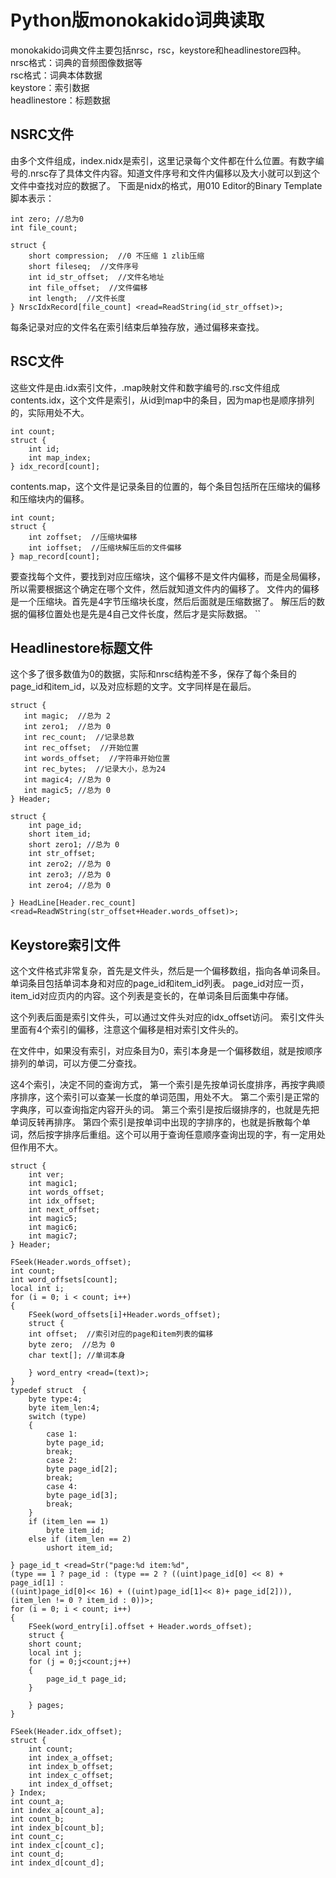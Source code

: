 # Python版monokakido词典读取

monokakido词典文件主要包括nrsc，rsc，keystore和headlinestore四种。 
nrsc格式：词典的音频图像数据等  
rsc格式：词典本体数据  
keystore：索引数据  
headlinestore：标题数据  

## NSRC文件

由多个文件组成，index.nidx是索引，这里记录每个文件都在什么位置。有数字编号的.nrsc存了具体文件内容。知道文件序号和文件内偏移以及大小就可以到这个文件中查找对应的数据了。
下面是nidx的格式，用010 Editor的Binary Template脚本表示：

```
int zero; //总为0
int file_count;

struct {
    short compression;  //0 不压缩 1 zlib压缩
    short fileseq;  //文件序号
    int id_str_offset;  //文件名地址
    int file_offset;  //文件偏移
    int length;  //文件长度
} NrscIdxRecord[file_count] <read=ReadString(id_str_offset)>;
```
每条记录对应的文件名在索引结束后单独存放，通过偏移来查找。

## RSC文件

这些文件是由.idx索引文件，.map映射文件和数字编号的.rsc文件组成
contents.idx，这个文件是索引，从id到map中的条目，因为map也是顺序排列的，实际用处不大。
```
int count;
struct {
    int id;
    int map_index;
} idx_record[count];
```
contents.map，这个文件是记录条目的位置的，每个条目包括所在压缩块的偏移和压缩块内的偏移。
```
int count;
struct {
    int zoffset;  //压缩块偏移
    int ioffset;  //压缩块解压后的文件偏移
} map_record[count];
```
要查找每个文件，要找到对应压缩块，这个偏移不是文件内偏移，而是全局偏移，所以需要根据这个确定在哪个文件，然后就知道文件内的偏移了。
文件内的偏移是一个压缩块。首先是4字节压缩块长度，然后后面就是压缩数据了。
解压后的数据的偏移位置处也是先是4自己文件长度，然后才是实际数据。
``
## Headlinestore标题文件

这个多了很多数值为0的数据，实际和nrsc结构差不多，保存了每个条目的page_id和item_id，以及对应标题的文字。文字同样是在最后。
```
struct {
   int magic;  //总为 2
   int zero1;  //总为 0
   int rec_count;  //记录总数
   int rec_offset;  //开始位置
   int words_offset;  //字符串开始位置
   int rec_bytes;  //记录大小，总为24
   int magic4; //总为 0
   int magic5; //总为 0
} Header;

struct {
    int page_id;
    short item_id;
    short zero1; //总为 0
    int str_offset;
    int zero2; //总为 0
    int zero3; //总为 0
    int zero4; //总为 0
    
} HeadLine[Header.rec_count] <read=ReadWString(str_offset+Header.words_offset)>;
```
## Keystore索引文件

这个文件格式非常复杂，首先是文件头，然后是一个偏移数组，指向各单词条目。单词条目包括单词本身和对应的page_id和item_id列表。 page_id对应一页，item_id对应页内的内容。这个列表是变长的，在单词条目后面集中存储。

这个列表后面是索引文件头，可以通过文件头对应的idx_offset访问。 索引文件头里面有4个索引的偏移，注意这个偏移是相对索引文件头的。

在文件中，如果没有索引，对应条目为0，索引本身是一个偏移数组，就是按顺序排列的单词，可以方便二分查找。

这4个索引，决定不同的查询方式，
第一个索引是先按单词长度排序，再按字典顺序排序，这个索引可以查某一长度的单词范围，用处不大。
第二个索引是正常的字典序，可以查询指定内容开头的词。
第三个索引是按后缀排序的，也就是先把单词反转再排序。
第四个索引是按单词中出现的字排序的，也就是拆散每个单词，然后按字排序后重组。这个可以用于查询任意顺序查询出现的字，有一定用处但作用不大。
```
struct {
    int ver;
    int magic1;
    int words_offset;
    int idx_offset;
    int next_offset;
    int magic5;
    int magic6;
    int magic7;
} Header;

FSeek(Header.words_offset);
int count;
int word_offsets[count];
local int i;
for (i = 0; i < count; i++)
{
    FSeek(word_offsets[i]+Header.words_offset);
    struct {
    int offset;  //索引对应的page和item列表的偏移
    byte zero;  //总为 0
    char text[]; //单词本身
    
    } word_entry <read=(text)>;
}
typedef struct  {
    byte type:4;
    byte item_len:4;
    switch (type)
    {
        case 1:
        byte page_id;
        break;
        case 2:
        byte page_id[2];
        break;
        case 4:
        byte page_id[3];
        break;
    }
    if (item_len == 1)
        byte item_id;
    else if (item_len == 2)
        ushort item_id;

} page_id_t <read=Str("page:%d item:%d",
(type == 1 ? page_id : (type == 2 ? ((uint)page_id[0] << 8) + page_id[1] : 
((uint)page_id[0]<< 16) + ((uint)page_id[1]<< 8)+ page_id[2])),
(item_len != 0 ? item_id : 0))>;
for (i = 0; i < count; i++)
{
    FSeek(word_entry[i].offset + Header.words_offset);
    struct {
    short count;
    local int j;
    for (j = 0;j<count;j++)
    {
        page_id_t page_id;
    }
    
    } pages;
}

FSeek(Header.idx_offset);
struct {
    int count;
    int index_a_offset;
    int index_b_offset;
    int index_c_offset;
    int index_d_offset;
} Index;
int count_a;
int index_a[count_a];
int count_b;
int index_b[count_b];
int count_c;
int index_c[count_c];
int count_d;
int index_d[count_d];
```
